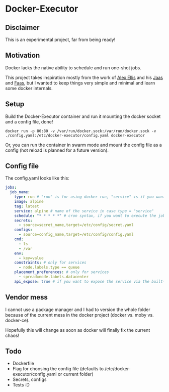 # Docker-Executor

## Disclaimer
This is an experimental project, far from being ready!

## Motivation
Docker lacks the native ability to schedule and run one-shot jobs.

This project takes inspiration mostly from the work of [Alex Ellis](https://github.com/alexellis) and his
[Jaas](https://github.com/alexellis/jaas) and [Faas](https://github.com/alexellis/faas), but I wanted to keep
things very simple and minimal and learn some docker internals.

## Setup
Build the Docker-Executor container and run it mounting the docker socket and a config file, done!

`docker run -p 80:80 -v /var/run/docker.sock:/var/run/docker.sock -v ./config.yaml:/etc/docker-executor/config.yaml docker-executor`

Or, you can run the container in swarm mode and mount the config file as a config (hot reload is planned for a future version).

## Config file
The config.yaml looks like this:
```yml
jobs:
  job_name:
    type: run # "run" is for using docker run, "service" is if you want to run in swarm mode
    image: alpine
    tag: latest
    service: alpine # name of the service in case type = "service"
    schedule: "* * * * *" # cron syntax, if you want to execute the job at given intervals
    secrets:
      - source=secret_name,target=/etc/config/secret.yaml
    configs:
      - source=config_name,target=/etc/config/config.yaml
    cmd:
      - ls
      - /var
    env:
      - key=value
    constraints: # only for services
      - node.labels.type == queue
    placement_preferences: # only for services
      - spread=node.labels.datacenter
    api_expose: true # if you want to expose the service via the built-in API
```

## Vendor mess
I cannot use a package manager and I had to version the whole folder because of the current
mess in the docker project (docker vs. moby vs. docker-ce).

Hopefully this will change as soon as docker will finally fix the current chaos!

## Todo
* Dockerfile
* Flag for choosing the config file (defaults to /etc/docker-executor/config.yaml or current folder)
* Secrets, configs
* Tests :D
